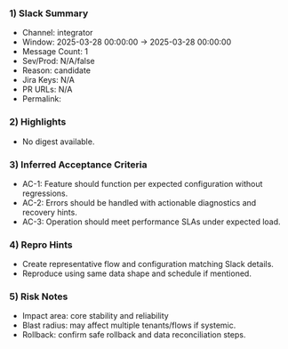 ### 1) Slack Summary
- Channel: integrator
- Window: 2025-03-28 00:00:00 → 2025-03-28 00:00:00
- Message Count: 1
- Sev/Prod: N/A/false
- Reason: candidate
- Jira Keys: N/A
- PR URLs: N/A
- Permalink: 

### 2) Highlights
- No digest available.

### 3) Inferred Acceptance Criteria
- AC-1: Feature should function per expected configuration without regressions.
- AC-2: Errors should be handled with actionable diagnostics and recovery hints.
- AC-3: Operation should meet performance SLAs under expected load.

### 4) Repro Hints
- Create representative flow and configuration matching Slack details.
- Reproduce using same data shape and schedule if mentioned.

### 5) Risk Notes
- Impact area: core stability and reliability
- Blast radius: may affect multiple tenants/flows if systemic.
- Rollback: confirm safe rollback and data reconciliation steps.

